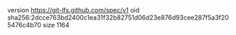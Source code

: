 version https://git-lfs.github.com/spec/v1
oid sha256:2dcce763bd2400c1ea31f32b82751d06d23e876d93cee287f5a3f205476c4b70
size 1164
